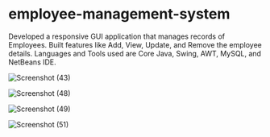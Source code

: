 # employee-management-system

Developed a responsive GUI application that manages records of Employees. Built features like Add, View, Update, and Remove the employee details. Languages and Tools used are Core Java, Swing, AWT, MySQL, and NetBeans IDE.


![Screenshot (43)](https://github.com/paragpatil4/employee-management-system/assets/98542894/49ae3de0-f04e-4b22-bec5-790b481010a3)

![Screenshot (48)](https://github.com/paragpatil4/employee-management-system/assets/98542894/b1361069-306f-4799-999a-45d429087052)

![Screenshot (49)](https://github.com/paragpatil4/employee-management-system/assets/98542894/91c3fbb9-6c6e-4110-a678-b5774b232e5c)

![Screenshot (51)](https://github.com/paragpatil4/employee-management-system/assets/98542894/a30de685-7490-40c7-82fb-358080bcdcc8)
